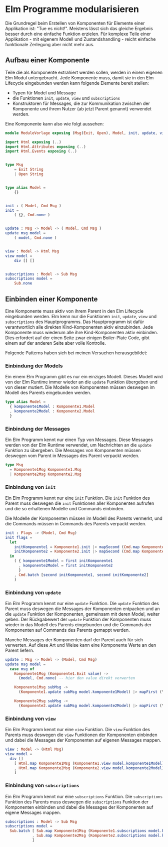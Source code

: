 # Elm Programme modularisieren

Die Grundregel beim Erstellen von Komponenten für Elemente einer Applikation ist:
"Tue es nicht!". Meistens lässt sich das gleiche Ergebnis besser durch eine
einfache Funktion erzielen. Für komplexe Teile einer Applikation - mit eigenem
Modell und Zustandshandling - reicht einfache funktionale Zerlegung aber nicht
mehr aus.

## Aufbau einer Komponente

Teile die als Komponente extrahiert werden sollen, werden in einem
eigenen Elm Modul untergebracht. Jede Komponente muss, damit sie in den
Elm Lifecycle eingebunden werden kann folgende Elemente bereit stellen:

- Typen für Model und Message
- die Funktionen `init`, `update`, `view` und `subscriptions`
- Konstruktoren für Messages, die zur Kommunikation zwischen der Komponente und
  ihrem Nutzer (ab jetzt Parent genannt) verwendet werden.

Eine Komponente kann also wie folgt aussehen:

```elm
module ModuleVorlage exposing (Msg(Exit, Open), Model, init, update, view, subscriptions)

import Html exposing (..)
import Html.Attributes exposing (..)
import Html.Events exposing (..)


type Msg
    = Exit String
    | Open String


type alias Model =
    {}


init : ( Model, Cmd Msg )
init =
    ( {}, Cmd.none )


update : Msg -> Model -> ( Model, Cmd Msg )
update msg model =
    ( model, Cmd.none )


view : Model -> Html Msg
view model =
    div [] []


subscriptions : Model -> Sub Msg
subscriptions model =
    Sub.none
```

## Einbinden einer Komponente

Eine Komponente muss aktiv von ihrem Parent in den Elm Lifecycle eingebunden werden.
Elm kenn nur die Funktionen `init`, `update`, `view` und `subscriptions` des Hauptprogramms.
Das Hauptprogramm ist dafür verantwortlich alle direkten Kind-Komponenten aktiv einzubinden.
Jede Komponente muss wiederum alle ihre Kind-Komponenten aktiv einbinden. Dies
erfordert auf der einen Seite zwar einigen Boiler-Plate Code, gibt einem auf
der anderen Seite aber volle Kontrolle.

Folgende Patterns haben sich bei meinen Versuchen herausgebildet:

### Einbindung der Models

Ein einem Elm Programm gibt es nur ein einziges Modell. Dieses Modell wird
von der Elm Runtime immer wieder an die `update` Funktion übergeben und von
dieser mutiert. Die Modelle von Komponenten müssen deswegen im Modell des Parents
eingebunden werden.

```elm
type alias Model =
  { komponente1Model : Komponente1.Model
  , komponente2Model : Komponente2.Model
  }
```

### Einbindung der Messages

Ein Elm Programm kennt nur einen Typ von Messages. Diese Messages werden von der
Elm Runtime verwendet, um Nachrichten an die `update` Funktion zu übergeben.
Die Messages von Komponenten müssen deswegen vom Parent in Messages des Parent
verpackt werden.

```elm
type Msg
  = Komponente1Msg Komponente1.Msg
  | Komponente2Msg Komponente2.Msg
```

### Einbindung von `init`

Ein Elm Programm kennt nur eine `init` Funktion. Die `init` Funktion des Parent
muss deswegen die `init` Funktionen aller Komponenten aufrufen und die so erhaltenen
Modelle und Commands einbinden.

Die Modelle der Komponenten müssen im Modell des Parents vermerkt, und die
Commands müssen in Commands des Parents verpackt werden.

```elm
init : Flags -> (Model, Cmd Msg)
init flags =
  let
    initKomponente1 = Komponente1.init |> mapSecond (Cmd.map Komponente1Msg)
    initKomponente2 = Komponente2.init |> mapSecond (Cmd.map Komponente2Msg)
  in
    ( { komponente1Model = first initKomponente1
      , komponente2Model = first initKomponente2
      }
    , Cmd.batch [second initKomponente1, second initKomponente2]
    )
```

### Einbindung von `update`

Ein Elm Programm kennt nur eine `update` Funktion. Die `update` Funktion des
Parent muss deswegen die Messages der Komponenten entpacken und an die `update`
Funktion der Komponenten, gemeinsam mit deren Model, weiter geben. Der Rückgabewert
der `update` Funktion der Komponenten muss wieder in das Modell des Parents
eingebunden und die Commands der Komponenten auf Commands des Parents gemappt
werden.

Manche Messages der Komponenten darf der Parent auch für sich verwerten. Auf
diese Art und Weise kann eine Komponente Werte an den Parent liefern.

```elm
update : Msg -> Model -> (Model, Cmd Msg)
update msg model =
  case msg of
    Komponente1Msg (Komponente1.Exit value) ->
      (model, Cmd.none) -- hier den value direkt verwerten

    Komponente1Msg subMsg ->
      (Komponente1.update subMsg model.komponente1Model) |> mapFirst (\a -> {model | komponente1Model = a}) |> mapSecond (Cmd.map Komponente1Msg)

    Komponente2Msg subMsg ->
      (Komponente2.update subMsg model.komponente2Model) |> mapFirst (\a -> {model | komponente2Model = a}) |> mapSecond (Cmd.map Komponente2Msg)
```

### Einbindung von `view`

Ein Elm Programm kennt nur eine `view` Funktion. Die `view` Funktion des Parents
muss deswegen die `view` Funktionen der Komponenten einbinden und dabei die
Messages der Komponenten auf eigenen Messages mappen.

```elm
view : Model -> (Html Msg)
view model =
  div []
    [ Html.map Komponente1Msg (Komponente1.view model.komponente1Model)
    , Html.map Komponente2Msg (Komponente2.view model.komponente2Model)
    ]
```

### Einbindung von `subscriptions`

Ein Elm Programm kennt nur eine `subscriptions` Funktion. Die `subscriptions`
Funktion des Parents muss deswegen die `subscriptions` Funktion der Komponenten
einbinden und dabei die Messages der Komponenten auf eigene Messages mappen.

```elm
subscriptions : Model -> Sub Msg
subscriptions model =
  Sub.batch [ Sub.map Komponente1Msg (Komponente1.subscriptions model.komponente1Model)
            , Sub.map Komponente2Msg (Komponente2.subscriptions model.komponente2Model)
            ]
```
